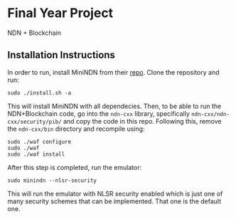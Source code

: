 # Final Year Project 
NDN + Blockchain

## Installation Instructions

In order to run, install MiniNDN from their [repo](https://github.com/named-data/mini-ndn).
Clone the repository and run:

    sudo ./install.sh -a 

This will install MiniNDN with all dependecies. Then, to be able to run the NDN+Blockchain code,
go into the `ndn-cxx` library, specifically `ndn-cxx/ndn-cxx/security/pib/` and copy the code in this repo.
Following this, remove the `ndn-cxx/bin` directory and recompile using:

    sudo ./waf configure
    sudo ./waf 
    sudo ./waf install

After this step is completed, run the emulator:

    sudo minindn --nlsr-security


This will run the emulator with NLSR security enabled which is just one of many
security schemes that can be implemented. That one is the default one.



